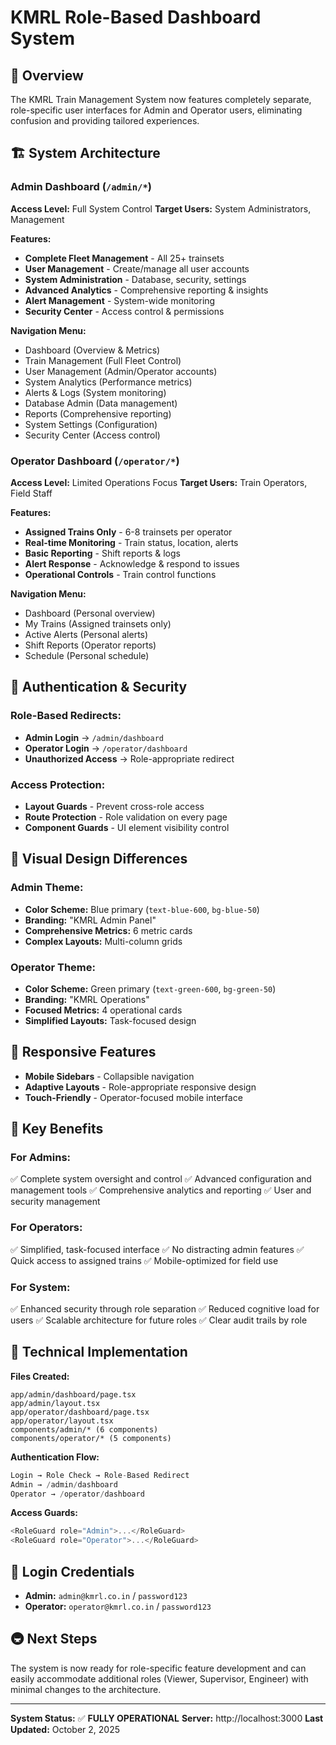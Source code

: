 # KMRL Role-Based Dashboard System

## 🎯 **Overview**
The KMRL Train Management System now features completely separate, role-specific user interfaces for Admin and Operator users, eliminating confusion and providing tailored experiences.

## 🏗️ **System Architecture**

### **Admin Dashboard** (`/admin/*`)
**Access Level:** Full System Control
**Target Users:** System Administrators, Management

**Features:**
- **Complete Fleet Management** - All 25+ trainsets
- **User Management** - Create/manage all user accounts  
- **System Administration** - Database, security, settings
- **Advanced Analytics** - Comprehensive reporting & insights
- **Alert Management** - System-wide monitoring
- **Security Center** - Access control & permissions

**Navigation Menu:**
- Dashboard (Overview & Metrics)
- Train Management (Full Fleet Control) 
- User Management (Admin/Operator accounts)
- System Analytics (Performance metrics)
- Alerts & Logs (System monitoring)
- Database Admin (Data management)
- Reports (Comprehensive reporting)
- System Settings (Configuration)
- Security Center (Access control)

### **Operator Dashboard** (`/operator/*`)
**Access Level:** Limited Operations Focus
**Target Users:** Train Operators, Field Staff

**Features:**
- **Assigned Trains Only** - 6-8 trainsets per operator
- **Real-time Monitoring** - Train status, location, alerts
- **Basic Reporting** - Shift reports & logs
- **Alert Response** - Acknowledge & respond to issues
- **Operational Controls** - Train control functions

**Navigation Menu:**
- Dashboard (Personal overview)
- My Trains (Assigned trainsets only)
- Active Alerts (Personal alerts)
- Shift Reports (Operator reports)
- Schedule (Personal schedule)

## 🔐 **Authentication & Security**

### **Role-Based Redirects:**
- **Admin Login** → `/admin/dashboard`
- **Operator Login** → `/operator/dashboard`
- **Unauthorized Access** → Role-appropriate redirect

### **Access Protection:**
- **Layout Guards** - Prevent cross-role access
- **Route Protection** - Role validation on every page
- **Component Guards** - UI element visibility control

## 🎨 **Visual Design Differences**

### **Admin Theme:**
- **Color Scheme:** Blue primary (`text-blue-600`, `bg-blue-50`)
- **Branding:** "KMRL Admin Panel"
- **Comprehensive Metrics:** 6 metric cards
- **Complex Layouts:** Multi-column grids

### **Operator Theme:**  
- **Color Scheme:** Green primary (`text-green-600`, `bg-green-50`)
- **Branding:** "KMRL Operations"
- **Focused Metrics:** 4 operational cards
- **Simplified Layouts:** Task-focused design

## 📱 **Responsive Features**
- **Mobile Sidebars** - Collapsible navigation
- **Adaptive Layouts** - Role-appropriate responsive design
- **Touch-Friendly** - Operator-focused mobile interface

## 🚀 **Key Benefits**

### **For Admins:**
✅ Complete system oversight and control
✅ Advanced configuration and management tools
✅ Comprehensive analytics and reporting
✅ User and security management

### **For Operators:**
✅ Simplified, task-focused interface
✅ No distracting admin features
✅ Quick access to assigned trains
✅ Mobile-optimized for field use

### **For System:**
✅ Enhanced security through role separation
✅ Reduced cognitive load for users
✅ Scalable architecture for future roles
✅ Clear audit trails by role

## 🔧 **Technical Implementation**

**Files Created:**
```
app/admin/dashboard/page.tsx
app/admin/layout.tsx
app/operator/dashboard/page.tsx  
app/operator/layout.tsx
components/admin/* (6 components)
components/operator/* (5 components)
```

**Authentication Flow:**
```typescript
Login → Role Check → Role-Based Redirect
Admin → /admin/dashboard
Operator → /operator/dashboard
```

**Access Guards:**
```typescript
<RoleGuard role="Admin">...</RoleGuard>
<RoleGuard role="Operator">...</RoleGuard>
```

## 🎯 **Login Credentials**
- **Admin:** `admin@kmrl.co.in` / `password123`
- **Operator:** `operator@kmrl.co.in` / `password123`

## 🚇 **Next Steps**
The system is now ready for role-specific feature development and can easily accommodate additional roles (Viewer, Supervisor, Engineer) with minimal changes to the architecture.

---
**System Status:** ✅ **FULLY OPERATIONAL**
**Server:** http://localhost:3000
**Last Updated:** October 2, 2025